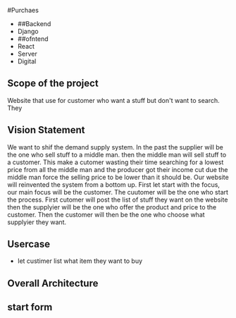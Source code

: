 #Purchaes

- ##Backend
 - Django 
- ##ofntend
 - React
- Server
 - Digital 
 
## Scope of the project
 Website that use for customer who want a stuff but don't want to search. They 
## Vision Statement
 We want to shif the demand supply system. In the past the supplier will be the one who sell stuff to a middle man. then the middle man will sell stuff to a customer. This make a cutomer wasting their time searching for a lowest price from all the middle man and the producer got their income cut due the middle man force the selling price to be lower than it should be. Our website will reinvented the system from a bottom up. First let start with the focus, our main focus will be the customer. The cuutomer will be the one who start the process. First cutomer will post the list of stuff they want on the website then the supplyier will be the one who offer the product and price to the customer. Then the customer will then be the one who choose what supplyier they want.
## Usercase
 - let custimer list what item they want to buy

## Overall Architecture 

## start form
